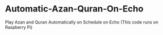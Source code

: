 # Automatic-Azan-Quran-On-Echo
Play Azan and Quran Automatically on Schedule on Echo (This code runs on Raspberry Pi)

